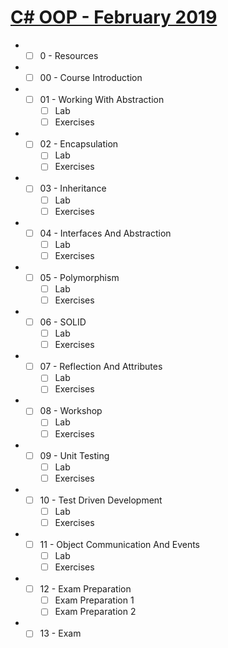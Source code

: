 # [C# OOP - February 2019](https://softuni.bg/trainings/2244/csharp-oop-february-2019)
<!--
SoftUni
III. Professional Modules
I. C# Web Developer
I. C# Fundamentals
II. C# Fundamentals - January 2019
II. C# OOP - February 2019 
-->

- - [ ] 0 - Resources

- - [ ] 00 - Course Introduction

- - [ ] 01 - Working With Abstraction
    - [ ] Lab
    - [ ] Exercises

- - [ ] 02 - Encapsulation
    - [ ] Lab
    - [ ] Exercises

- - [ ] 03 - Inheritance
    - [ ] Lab
    - [ ] Exercises

- - [ ] 04 - Interfaces And Abstraction
    - [ ] Lab
    - [ ] Exercises

- - [ ] 05 - Polymorphism
    - [ ] Lab
    - [ ] Exercises

- - [ ] 06 - SOLID
    - [ ] Lab
    - [ ] Exercises

- - [ ] 07 - Reflection And Attributes
    - [ ] Lab
    - [ ] Exercises

- - [ ] 08 - Workshop
    - [ ] Lab
    - [ ] Exercises

- - [ ] 09 - Unit Testing
    - [ ] Lab
    - [ ] Exercises

- - [ ] 10 - Test Driven Development
    - [ ] Lab
    - [ ] Exercises

- - [ ] 11 - Object Communication And Events
    - [ ] Lab
    - [ ] Exercises

- - [ ] 12 - Exam Preparation
    - [ ] Exam Preparation 1
    - [ ] Exam Preparation 2

- - [ ] 13 - Exam
